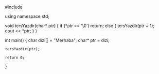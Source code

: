 #include <iostream>

using namespace std;

void tersYazdir(char* ptr) {
    if (*ptr == '\0')
        return;
    else {
        tersYazdir(ptr + 1);
        cout << *ptr;
    }
}

int main() {
    char dizi[] = "Merhaba";
    char* ptr = dizi;

    tersYazdir(ptr);

    return 0;
}
